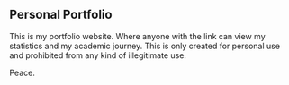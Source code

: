 ## Personal Portfolio
This is my portfolio website.
Where anyone with the link can view my statistics and my academic journey. This is only created for personal use and prohibited from any kind of illegitimate use.

Peace.
